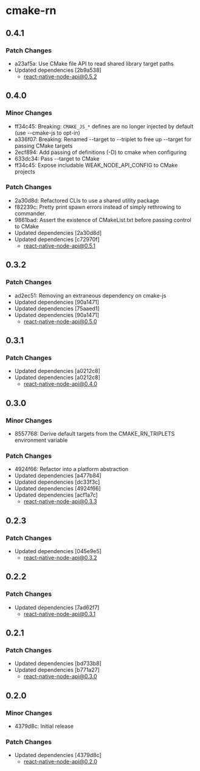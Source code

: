 # cmake-rn

## 0.4.1

### Patch Changes

- a23af5a: Use CMake file API to read shared library target paths
- Updated dependencies [2b9a538]
  - react-native-node-api@0.5.2

## 0.4.0

### Minor Changes

- ff34c45: Breaking: `CMAKE_JS_*` defines are no longer injected by default (use --cmake-js to opt-in)
- a336f07: Breaking: Renamed --target to --triplet to free up --target for passing CMake targets
- 2ecf894: Add passing of definitions (-D) to cmake when configuring
- 633dc34: Pass --target to CMake
- ff34c45: Expose includable WEAK_NODE_API_CONFIG to CMake projects

### Patch Changes

- 2a30d8d: Refactored CLIs to use a shared utility package
- f82239c: Pretty print spawn errors instead of simply rethrowing to commander.
- 9861bad: Assert the existence of CMakeList.txt before passing control to CMake
- Updated dependencies [2a30d8d]
- Updated dependencies [c72970f]
  - react-native-node-api@0.5.1

## 0.3.2

### Patch Changes

- ad2ec51: Removing an extraneous dependency on cmake-js
- Updated dependencies [90a1471]
- Updated dependencies [75aaed1]
- Updated dependencies [90a1471]
  - react-native-node-api@0.5.0

## 0.3.1

### Patch Changes

- Updated dependencies [a0212c8]
- Updated dependencies [a0212c8]
  - react-native-node-api@0.4.0

## 0.3.0

### Minor Changes

- 8557768: Derive default targets from the CMAKE_RN_TRIPLETS environment variable

### Patch Changes

- 4924f66: Refactor into a platform abstraction
- Updated dependencies [a477b84]
- Updated dependencies [dc33f3c]
- Updated dependencies [4924f66]
- Updated dependencies [acf1a7c]
  - react-native-node-api@0.3.3

## 0.2.3

### Patch Changes

- Updated dependencies [045e9e5]
  - react-native-node-api@0.3.2

## 0.2.2

### Patch Changes

- Updated dependencies [7ad62f7]
  - react-native-node-api@0.3.1

## 0.2.1

### Patch Changes

- Updated dependencies [bd733b8]
- Updated dependencies [b771a27]
  - react-native-node-api@0.3.0

## 0.2.0

### Minor Changes

- 4379d8c: Initial release

### Patch Changes

- Updated dependencies [4379d8c]
  - react-native-node-api@0.2.0
